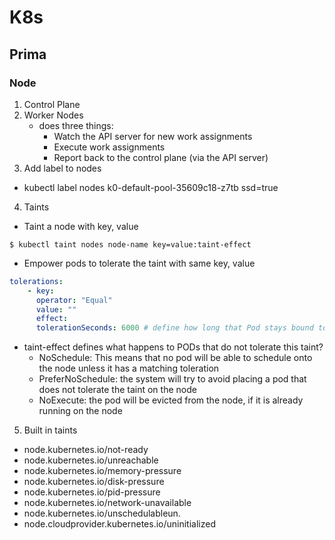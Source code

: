 # K8s

## Prima

### Node
1. Control Plane
2. Worker Nodes
    - does three things:
        - Watch the API server for new work assignments
        - Execute work assignments
        - Report back to the control plane (via the API server)
3. Add label to nodes 
- kubectl label nodes k0-default-pool-35609c18-z7tb ssd=true

4. Taints
- Taint a node with key, value
```
$ kubectl taint nodes node-name key=value:taint-effect
```

- Empower pods to tolerate the taint with same key, value
```yaml 
tolerations:
    - key:
      operator: "Equal"
      value: ""
      effect:
      tolerationSeconds: 6000 # define how long that Pod stays bound to a failing or unresponsive Node.
``` 

- taint-effect defines what happens to PODs that do not tolerate this taint?
    - NoSchedule: This means that no pod will be able to schedule onto the node unless it has a matching toleration
    - PreferNoSchedule: the system will try to avoid placing a pod that does not tolerate the taint on the node
    - NoExecute: the pod will be evicted from the node, if it is already running on the node

5. Built in taints
- node.kubernetes.io/not-ready
- node.kubernetes.io/unreachable
- node.kubernetes.io/memory-pressure
- node.kubernetes.io/disk-pressure
- node.kubernetes.io/pid-pressure
- node.kubernetes.io/network-unavailable
- node.kubernetes.io/unschedulableun.
- node.cloudprovider.kubernetes.io/uninitialized
